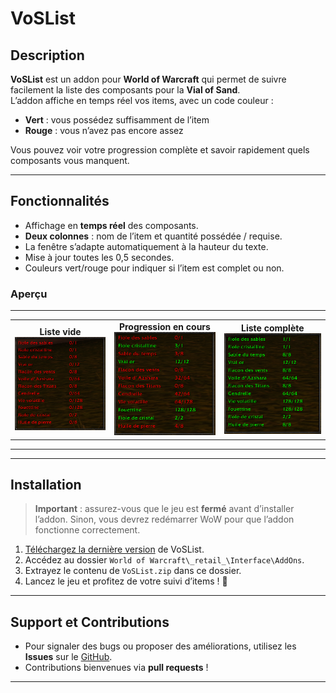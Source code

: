 # VoSList
## Description
**VoSList** est un addon pour **World of Warcraft** qui permet de suivre facilement la liste des composants pour la **Vial of Sand**.  
L’addon affiche en temps réel vos items, avec un code couleur :  

- **Vert** : vous possédez suffisamment de l’item  
- **Rouge** : vous n’avez pas encore assez  

Vous pouvez voir votre progression complète et savoir rapidement quels composants vous manquent.

---

## Fonctionnalités

- Affichage en **temps réel** des composants.  
- **Deux colonnes** : nom de l’item et quantité possédée / requise.  
- La fenêtre s’adapte automatiquement à la hauteur du texte.  
- Mise à jour toutes les 0,5 secondes.  
- Couleurs vert/rouge pour indiquer si l’item est complet ou non.

### Aperçu
---
<table align="center">
<tr>
  <td align="center">
    <b>Liste vide</b><br>
    <img src="assets_readme/empty_list.png" alt="Liste vide" width="200" />
  </td>
  <td align="center">
    <b>Progression en cours</b><br>
    <img src="assets_readme/progress_list.png" alt="Liste en cours" width="200" />
  </td>
  <td align="center">
    <b>Liste complète</b><br>
    <img src="assets_readme/completed_list.png" alt="Liste complète" width="200" />
  </td>
</tr>
</table>

---


---

## Installation

> **Important** : assurez-vous que le jeu est **fermé** avant d’installer l’addon. Sinon, vous devrez redémarrer WoW pour que l’addon fonctionne correctement.

1. [Téléchargez la dernière version](https://github.com/GwendalT35/VoSList/releases/latest) de VoSList.  
2. Accédez au dossier `World of Warcraft\_retail_\Interface\AddOns`.  
3. Extrayez le contenu de `VoSList.zip` dans ce dossier.  
4. Lancez le jeu et profitez de votre suivi d’items ! 🎉

---

## Support et Contributions

- Pour signaler des bugs ou proposer des améliorations, utilisez les **Issues** sur le [GitHub](https://github.com/GwendalT35/VoSList).  
- Contributions bienvenues via **pull requests** !  

---

